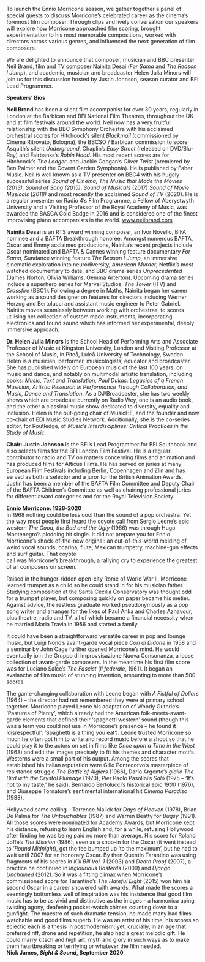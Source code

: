 

To launch the Ennio Morricone season, we gather together a panel of special guests to  discuss Morricone’s celebrated career as the cinema’s foremost film composer. Through clips and lively conversation our speakers will explore how Morricone approached film scoring, brought experimentation to his most memorable compositions, worked with directors across various genres, and influenced the next generation of film composers.

We are delighted to announce that composer, musician and BBC presenter Neil Brand, film and TV composer Nainita Desai (_For Sama_ and _The Reason I Jump_), and academic, musician and broadcaster Helen Julia Minors will join us for this discussion hosted by Justin Johnson, season curator and BFI Lead Programmer.

**Speakers’ Bios**

**Neil Brand** has been a silent film accompanist for over 30 years, regularly in London at the Barbican and BFI National Film Theatres, throughout the UK and at film festivals around the world. Neil now has a very fruitful relationship with the BBC Symphony Orchestra with his acclaimed orchestral scores for Hitchcock’s silent _Blackmail_ (commissioned by Cinema Ritrovato, Bologna), the BBCSO / Barbican commission to score Asquith’s silent _Underground_, Chaplin’s _Easy Street_ (released on DVD/Blu-Ray) and Fairbanks’s _Robin Hood_. His most recent scores are for Hitchcock’s _The Lodger_, and Jackie Coogan’s _Oliver Twist_ (premiered by Ben Palmer and the Covent Garden Symphonia). He is published by Faber Music. Neil is well known as a TV presenter on BBC4 with his hugely successful series _Sound of Cinema, The Music that Made the Movies (2013), Sound of Song (2015)_, _Sound of Musicals_ (2017) _Sound of Movie Musicals_ (_2018)_ and most recently the acclaimed _Sound of TV_ (2020). He is a regular presenter on Radio 4’s Film Programme, a Fellow of Aberystwyth University and a Visiting Professor of the Royal Academy of Music, was awarded the BASCA Gold Badge in 2016 and is considered one of the finest improvising piano accompanists in the world. www.neilbrand.com

**Nainita Desai** is an RTS award winning composer, an Ivor Novello, BIFA nominee and a BAFTA Breakthrough honoree. Amongst numerous BAFTA, Oscar and Emmy acclaimed productions, Nainita’s recent projects include Oscar nominated and BAFTA & Cannes winning feature documentary _For Sama,_ Sundance winning feature _The Reason I Jump_, an immersive cinematic exploration into neurodiversity, _American Murder_, Netflix’s most watched documentary to date, and BBC drama series _Unprecedented_ (James Norton, Olivia Williams, Gemma Arterton). Upcoming drama series include a superhero series for Marvel Studios,  _The Tower_ (ITV) and _Crossfire_ (BBC1). Following a degree in Maths, Nainita began her career working as a sound designer on features for directors including Werner Herzog and Bertolucci and assistant music engineer to Peter Gabriel. Nainita moves seamlessly between working with orchestras, to scores utilising her collection of custom made instruments, incorporating electronics and found sound which has informed her experimental, deeply immersive approach.

**Dr. Helen Julia Minors** is the School Head of Performing Arts and Associate Professor of Music at Kingston University, London and Visiting Professor at the School of Music, in Piteå, Luleå University of Technology, Sweden. Helen is a musician, performer, musicologists, educator and broadcaster. She has published widely on European music of the last 100 years, on music and dance, and notably on multimodal artistic translation, including books: _Music, Text and Translation, Paul Dukas: Legacies of a French Musician, Artistic Research in Performance Through Collaboration, and Music, Dance and Translation_. As a DJ/Broadcaster, she has two weekly shows which are broadcast currently on Radio Wey, one is an audio book, and the other a classical music show dedicated to diversity, equality and inclusion. Helen is the out-going chair of MusicHE, and the founder and now co-chair of EDI Music Studies Network. Additionally, she is the co-series editor, for Routledge, of _Music’s Interdisciplines: Critical Practices in the Study of Music._

**Chair: Justin Johnson** is the BFI’s Lead Programmer for BFI Southbank and also selects films for the BFI London Film Festival. He is a regular contributor to radio and TV on matters concerning films and animation and has produced films for Atticus Films. He has served on juries at many European Film Festivals including Berlin, Copenhagen and Zlin and has served as both a selector and a juror for the British Animation Awards. Justin has been a member of the BAFTA Film Committee and Deputy Chair of the BAFTA Children’s Committee as well as chairing professional juries for different award categories and for the Royal Television Society.

**Ennio Morricone: 1928-2020**  
In 1968 nothing could be less cool than the sound of a pop orchestra. Yet the way most people first heard the coyote call from Sergio Leone’s epic western _The Good, the Bad and  the Ugly_ (1966) was through Hugo Montenegro’s plodding hit single. It did not prepare you for Ennio Morricone’s shock-of-the-new original: an out-of-this-world melding of weird vocal sounds, ocarina, flute, Mexican trumpetry, machine-gun effects and surf guitar. That coyote  
call was Morricone’s breakthrough, a rallying cry to experience the greatest of all composers  on screen.

Raised in the hunger-ridden open-city Rome of World War II, Morricone learned trumpet as a child so he could stand in for his musician father. Studying composition at the Santa Cecilia Conservatory was thought odd for a trumpet player, but composing quickly on paper became his métier. Against advice, the restless graduate worked pseudonymously as a pop song writer and arranger for the likes of Paul Anka and Charles Aznavour, plus theatre, radio and TV, all of which became a financial necessity when he married Maria Travia in 1956 and started a family.

It could have been a straightforward versatile career in pop and lounge music, but Luigi Nono’s avant-garde vocal piece _Cori di Didone_ in 1958 and a seminar by John Cage further opened Morricone’s mind. He would eventually join the Gruppo di Improvvisazione Nuova Consonanza, a loose collection of avant-garde composers. In the meantime his first film score was for Luciano Salce’s _The Fascist_ (_Il federale_, 1961). It began an avalanche of film music of stunning invention, amounting to more than 500 scores.

The game-changing collaboration with Leone began with _A Fistful of Dollars_ (1964) – the director had not remembered they were at primary school together. Morricone played Leone his adaptation of Woody Guthrie’s ‘Pastures of Plenty’, which already had the American folk-meets-avant-garde elements that defined their ‘spaghetti western’ sound (though this was a term you could not use in Morricone’s presence – he found it ‘disrespectful’: ‘Spaghetti is a thing you eat’). Leone trusted Morricone so much he often got him to write and record music before a shoot so that he could play it to the actors on set in films like _Once upon a Time in the West_ (1968) and edit the images precisely to fit his themes and character motifs. Westerns were a small part of his output. Among the scores that established his Italian reputation were Gillo Pontecorvo’s masterpiece of resistance struggle _The Battle of Algiers_ (1966), Dario Argento’s _giallo_ _The Bird with the Crystal Plumage_ (1970), Pier Paolo Pasolini’s _Salò_ (1975 – ‘It’s not to my taste,’ he said), Bernardo Bertolucci’s historical epic _1900_ (1976), and Giuseppe Tornatore’s sentimental international hit _Cinema Paradiso_ (1988).

Hollywood came calling – Terrence Malick for _Days of Heaven_ (1978), Brian De Palma for  _The Untouchables_ (1987) and Warren Beatty for _Bugsy_ (1991). All those scores were nominated for Academy Awards, but Morricone kept his distance, refusing to learn English and, for a while, refusing Hollywood after finding he was being paid no more than average. His score for Roland Joffé’s _The Mission_ (1986), seen as a shoo-in for the Oscar (it went instead to _’Round Midnight_), got the fee bumped up ‘to the maximum’, but he had to wait until 2007 for an honorary Oscar. By then Quentin Tarantino was using fragments of his scores in _Kill Bill Vol. 1_ (2003) and _Death Proof_ (2007), a practice he continued in _Inglourious Basterds_ (2009) and _Django Unchained_ (2012). So it was a fitting climax when Morricone’s commissioned score for Tarantino’s _The Hateful Eight_ (2015) won him his second Oscar in a career showered with awards. What made the scores a seemingly bottomless well of inspiration was his insistence that good film music has to be as vivid and distinctive as the images – a harmonica aping twisting agony, deafening pocket-watch chimes counting down to a gunfight. The maestro of such dramatic tension, he made many bad films watchable and good films superb. He was an artist of his time, his scores so eclectic each is a thesis in postmodernism; yet, crucially, in an age that preferred riff, drone and repetition, he also had a great melodic gift. He could marry kitsch and high art, myth and glory in such ways as to make them heartbreaking or terrifying or whatever the film needed.  
**Nick James, _Sight & Sound_, September 2020**
<!--stackedit_data:
eyJoaXN0b3J5IjpbMTA3OTM1MTk2M119
-->